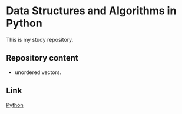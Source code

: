 # Data Structures and Algorithms in Python

This is my study repository.

## Repository content

* unordered vectors.



## Link

[Python](https://www.python.org/)
